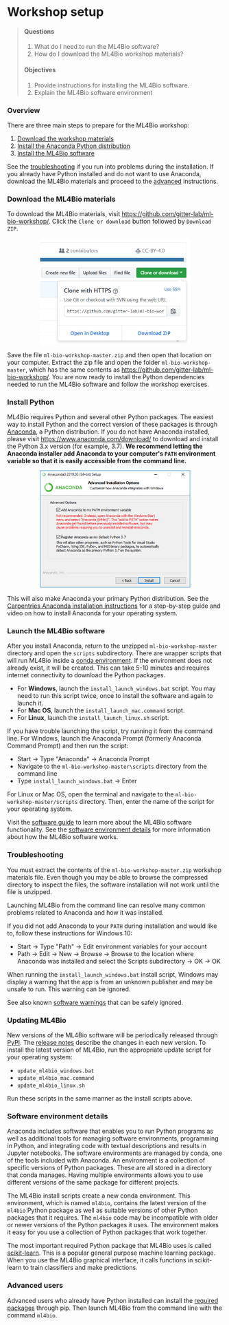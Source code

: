 # Workshop setup

> #### Questions
>
> 1.   What do I need to run the ML4Bio software?
> 2.   How do I download the ML4Bio workshop materials?
>
> #### Objectives
>
> 1.   Provide instructions for installing the ML4Bio software.
> 2.   Explain the ML4Bio software environment

### Overview
There are three main steps to prepare for the ML4Bio workshop:
1. [Download the workshop materials](#download-the-ml4bio-materials)
2. [Install the Anaconda Python distribution](#install-python)
3. [Install the ML4Bio software](#launch-the-ml4bio-software)

See the [troubleshooting](#troubleshooting) if you run into problems during the installation.
If you already have Python installed and do not want to use Anaconda, download the ML4Bio materials and proceed to the [advanced](#advanced-users) instructions.

### Download the ML4Bio materials
To download the ML4Bio materials, visit <https://github.com/gitter-lab/ml-bio-workshop/>.
Click the `Clone or download` button followed by `Download ZIP`.

<p align="center">
<img width="350" src="../figures/setup/download_button.png">
</p>

Save the file `ml-bio-workshop-master.zip` and then open that location on your computer.
Extract the zip file and open the folder `ml-bio-workshop-master`, which has the same contents as <https://github.com/gitter-lab/ml-bio-workshop/>.
You are now ready to install the Python dependencies needed to run the ML4Bio software and follow the workshop exercises.

### Install Python
ML4Bio requires Python and several other Python packages.
The easiest way to install Python and the correct version of these packages is through [Anaconda](https://anaconda.com/), a Python distribution.
If you do not have Anaconda installed, please visit <https://www.anaconda.com/download/> to download and install the Python 3.x version (for example, 3.7).
**We recommend letting the Anaconda installer add Anaconda to your computer's `PATH` environment variable so that it is easily accessible from the command line.**

<p align="center">
<img width="350" src="../figures/setup/anaconda_path.png">
</p>

This will also make Anaconda your primary Python distribution.
See the [Carpentries Anaconda installation instructions](http://carpentries.github.io/workshop-template/#python) for a step-by-step guide and video on how to install Anaconda for your operating system.

### Launch the ML4Bio software
After you install Anaconda, return to the unzipped `ml-bio-workshop-master` directory and open the `scripts` subdirectory.
There are wrapper scripts that will run ML4Bio inside a [conda environment](#software-environment-details).
If the environment does not already exist, it will be created.
This can take 5-10 minutes and requires internet connectivity to download the Python packages.
- For **Windows**, launch the `install_launch_windows.bat` script.
You may need to run this script twice, once to install the software and again to launch it.
- For **Mac OS**, launch the `install_launch_mac.command` script.
- For **Linux**, launch the `install_launch_linux.sh` script.

If you have trouble launching the script, try running it from the command line.
For Windows, launch the Anaconda Prompt (formerly Anaconda Command Prompt) and then run the script:
- Start -> Type "Anaconda" -> Anaconda Prompt
- Navigate to the `ml-bio-workshop-master\scripts` directory from the command line
- Type `install_launch_windows.bat` -> Enter

For Linux or Mac OS, open the terminal and navigate to the `ml-bio-workshop-master/scripts` directory.
Then, enter the name of the script for your operating system.

Visit the [software guide](software.md) to learn more about the ML4Bio software functionality.
See the [software environment details](#software-environment-details) for more information about how the ML4Bio software works.

### Troubleshooting
You must extract the contents of the `ml-bio-workshop-master.zip` workshop materials file.
Even though you may be able to browse the compressed directory to inspect the files, the software installation will not work until the file is unzipped.

Launching ML4Bio from the command line can resolve many common problems related to Anaconda and how it was installed.

If you did not add Anaconda to your `PATH` during installation and would like to, follow these instructions for Windows 10:
- Start -> Type "Path" -> Edit environment variables for your account
- Path -> Edit -> New -> Browse -> Browse to the location where Anaconda was installed and select the Scripts subdirectory -> OK -> OK

When running the `install_launch_windows.bat` install script, Windows may display a warning that the app is from an unknown publisher and may be unsafe to run.
This warning can be ignored.

See also known [software warnings](../scripts/README.md#warnings) that can be safely ignored.

### Updating ML4Bio
New versions of the ML4Bio software will be periodically released through [PyPI](https://pypi.org/project/ml4bio/).
The [release notes](https://github.com/gitter-lab/ml4bio/releases) describe the changes in each new version.
To install the latest version of ML4Bio, run the appropriate update script for your operating system:
- `update_ml4bio_windows.bat`
- `update_ml4bio_mac.command`
- `update_ml4bio_linux.sh`

Run these scripts in the same manner as the install scripts above.

### Software environment details
Anaconda includes software that enables you to run Python programs as well as additional tools for managing software environments, programming in Python, and integrating code with textual descriptions and results in Jupyter notebooks.
The software environments are managed by conda, one of the tools included with Anaconda.
An environment is a collection of specific versions of Python packages.
These are all stored in a directory that conda manages.
Having multiple environments allows you to use different versions of the same package for different projects.

The ML4Bio install scripts create a new conda environment.
This environment, which is named `ml4bio`, contains the latest version of the `ml4bio` Python package as well as suitable versions of other Python packages that it requires.
The `ml4bio` code may be incompatible with older or newer versions of the Python packages it uses.
The environment makes it easy for you use a collection of Python packages that work together.

The most important required Python package that ML4Bio uses is called [scikit-learn](http://scikit-learn.org/).
This is a popular general purpose machine learning package.
When you use the ML4Bio graphical interface, it calls functions in scikit-learn to train classifiers and make predictions.

### Advanced users
Advanced users who already have Python installed can install the [required packages](../scripts/README.md) through pip.
Then launch ML4Bio from the command line with the command `ml4bio`.

